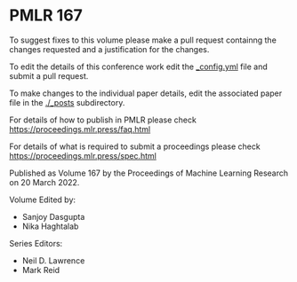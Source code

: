 # PMLR 167

To suggest fixes to this volume please make a pull request containng the changes requested and a justification for the changes.

To edit the details of this conference work edit the [_config.yml](./_config.yml) file and submit a pull request.

To make changes to the individual paper details, edit the associated paper file in the [./_posts](./_posts) subdirectory.

For details of how to publish in PMLR please check https://proceedings.mlr.press/faq.html

For details of what is required to submit a proceedings please check https://proceedings.mlr.press/spec.html



Published as Volume 167 by the Proceedings of Machine Learning Research on 20 March 2022.

Volume Edited by:
  * Sanjoy Dasgupta
  * Nika Haghtalab

Series Editors:
  * Neil D. Lawrence
  * Mark Reid
